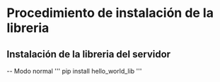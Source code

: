 # Procedimiento de instalación de la libreria

## Instalación de la libreria del servidor

-- Modo normal 
'''
pip install hello_world_lib
'''
